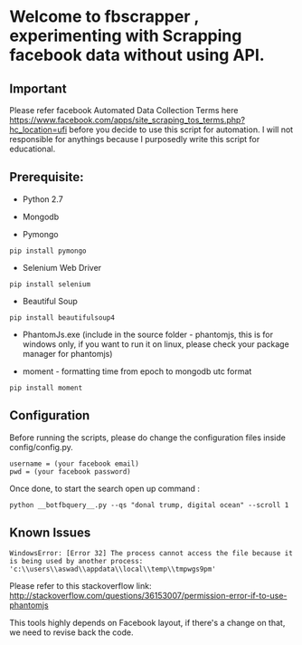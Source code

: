 # Welcome to fbscrapper , experimenting with Scrapping facebook data without using API.

## Important
Please refer facebook Automated Data Collection Terms here https://www.facebook.com/apps/site_scraping_tos_terms.php?hc_location=ufi before you decide to use this script for automation. I will not responsible for anythings because I purposedly write this script for educational.

## Prerequisite:

* Python 2.7

* Mongodb

* Pymongo
``` 
pip install pymongo
```

* Selenium Web Driver
```
pip install selenium
```

* Beautiful Soup 
``` 
pip install beautifulsoup4
```

* PhantomJs.exe (include in the source folder - phantomjs, this is for windows only, if you want to run it on linux, please check your package manager for phantomjs)

* moment - formatting time from epoch to mongodb utc format
```
pip install moment
```

## Configuration
Before running the scripts, please do change the configuration files inside config/config.py.

```
username = (your facebook email)
pwd = (your facebook password)
```

Once done, to start the search open up command :
```
python __botfbquery__.py --qs "donal trump, digital ocean" --scroll 1
```


## Known Issues

```
WindowsError: [Error 32] The process cannot access the file because it is being used by another process: 'c:\\users\\aswad\\appdata\\local\\temp\\tmpwgs9pm'
```
Please refer to this stackoverflow link:
http://stackoverflow.com/questions/36153007/permission-error-if-to-use-phantomjs

This tools highly depends on Facebook layout, if there's a change on that, we need to revise back the code.
